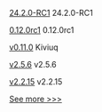 
[24.2.0-RC1](https://github.com/hyperledger/besu/releases/tag/24.2.0-RC1) 24.2.0-RC1

[0.12.0rc1](https://github.com/hyperledger/aries-cloudagent-python/releases/tag/0.12.0rc1) 0.12.0rc1

[v0.11.0](https://github.com/hyperledger-labs/go-perun/releases/tag/v0.11.0) Kiviuq

[v2.5.6](https://github.com/hyperledger/fabric/releases/tag/v2.5.6) v2.5.6

[v2.2.15](https://github.com/hyperledger/fabric/releases/tag/v2.2.15) v2.2.15


[See more >>>](https://start-here.hyperledger.org/releases)

